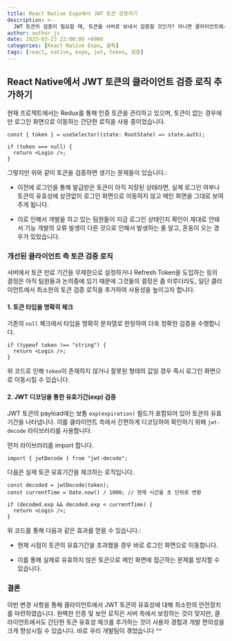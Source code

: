 ```yaml
---
title: React Native Expo에서 JWT 토큰 검증하기 
description: >-
  JWT 토큰의 검증이 필요할 때, 토큰을 서버로 보내서 검증할 것인가? 아니면 클라이언트에서 검증해서 바로 로그인페이지로 보낼 것인가? 그것이 문제로다
author: author_js
date: 2023-03-23 22:00:00 +0900
categories: [React Native Expo, 귤톡]
tags: [react, native, expo, jwt, token, 검증]
---
```

## React Native에서 JWT 토큰의 클라이언트 검증 로직 추가하기

현재 프로젝트에서는 Redux를 통해 인증 토큰을 관리하고 있으며, 토큰이 없는 경우에만 로그인 화면으로 이동하는 간단한 로직을 사용 중이었습니다.

```
const { token } = useSelector((state: RootState) => state.auth);

if (token === null) {  
  return <Login />;  
}
```

그렇지만 위와 같이 토큰을 검증하면 생기는 문제들이 있습니다.:

- 이전에 로그인을 통해 발급받은 토큰이 아직 저장된 상태라면, 실제 로그인 여부나 토큰의 유효성에 상관없이 로그인 화면으로 이동하지 않고 메인 화면을 그대로 보여주게 됩니다.

- 이로 인해서 개발을 하고 있는 팀원들이 지금 로그인 상태인지 확인이 제대로 안돼서 기능 개발의 오류 발생이 다른 것으로 인해서 발생하는 줄 알고, 혼동이 오는 경우가 있었습니다.


### 개선된 클라이언트 측 토큰 검증 로직

서버에서 토큰 만료 기간을 무제한으로 설정하거나 Refresh Token을 도입하는 등의 결정은 아직 팀원들과 논의중에 있기 때문에 그것들의 결정은 좀 미루더라도, 일단 클라이언트에서 최소한의 토큰 검증 로직을 추가하여 사용성을 높이고자 합니다.

#### 1. 토큰 타입을 명확히 체크

기존의 `null` 체크에서 타입을 명확히 문자열로 한정하여 더욱 정확한 검증을 수행합니다.

```
if (typeof token !== "string") {  
  return <Login />;  
}
```

위 코드로 인해 `token`이 존재하지 않거나 잘못된 형태의 값일 경우 즉시 로그인 화면으로 이동시킬 수 있습니다.

#### 2. JWT 디코딩을 통한 유효기간(exp) 검증

JWT 토큰의 payload에는 보통 `exp(expiration)` 필드가 포함되어 있어 토큰의 유효기간을 나타냅니다. 이를 클라이언트 측에서 간편하게 디코딩하여 확인하기 위해 `jwt-decode` 라이브러리를 사용합니다.

먼저 라이브러리를 import 합니다.

```
import { jwtDecode } from "jwt-decode";
```

다음은 실제 토큰 유효기간을 체크하는 로직입니다.

```
const decoded = jwtDecode(token);
const currentTime = Date.now() / 1000; // 현재 시간을 초 단위로 변환

if (decoded.exp && decoded.exp < currentTime) {  
  return <Login />;
}
```

위 코드를 통해 다음과 같은 효과를 얻을 수 있습니다.:

- 현재 시점이 토큰의 유효기간을 초과했을 경우 바로 로그인 화면으로 이동합니다.

- 이를 통해 실제로 유효하지 않은 토큰으로 메인 화면에 접근하는 문제를 방지할 수 있습니다.


### 결론

이번 변경 사항을 통해 클라이언트에서 JWT 토큰의 유효성에 대해 최소한의 안전장치를 마련하였습니다. 완벽한 인증 및 보안 로직은 서버 측에서 보장하는 것이 맞지만, 클라이언트에서도 간단한 토큰 유효성 체크를 추가하는 것이 사용자 경험과 개발 편의성을 크게 향상시킬 수 있습니다. 바로 우리 개발팀이 겪었습니다 ^^